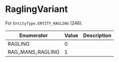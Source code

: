 # RaglingVariant

For `EntityType.ENTITY_RAGLING` (246). 

| Enumerator | Value | Description |
| - | - | - |
| RAGLING | 0 |  |
| RAG_MANS_RAGLING | 1 |  |
